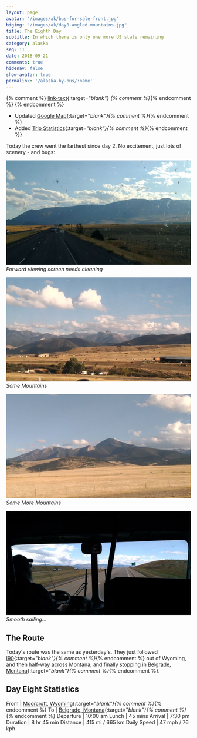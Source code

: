 ```yaml
---
layout: page
avatar: "/images/ak/bus-for-sale-front.jpg"
bigimg: "/images/ak/day8-angled-mountains.jpg"
title: The Eighth Day
subtitle: In which there is only one more US state remaining
category: alaska
seq: 11
date: 2018-09-21
comments: true
hidenav: false
show-avatar: true
permalink: '/alaska-by-bus/:name'
---
```


{% comment %}
[link-text](link-url){:target="_blank"}
{% comment %}_{% endcomment %}
{% endcomment %}


* Updated [Google Map](https://drive.google.com/open?id=1QToP1iDFNB0dEk8pjlkAVyIr8ThzeEdh&usp=sharing){:target="_blank"}{% comment %}_{% endcomment %} 
* Added [Trip Statistics](https://docs.google.com/spreadsheets/d/10dU6wdnTdiuMCkSWJ2yGe1PNjGZWlgYcmZ_RCtjf--8/edit?usp=sharing){:target="_blank"}{% comment %}_{% endcomment %}

Today the crew went the farthest since day 2.
No excitement, just lots of scenery - and bugs:

![day8-windshield-bugs](/images/ak/day8-windshield-bugs.jpg)
*Forward viewing screen needs cleaning*

![day8-some-mountains](/images/ak/day8-some-mountains.jpg)
*Some Mountains*

![day8-some-more-mountains](/images/ak/day8-some-more-mountains.jpg)
*Some More Mountains*

![day8-smooth-sailing](/images/ak/day8-smooth-sailing.jpg)
*Smooth sailing...*


## The Route

Today's route was the same as yesterday's. They just followed
[I90](https://en.wikipedia.org/wiki/Interstate_90){:target="_blank"}{% comment %}_{% endcomment %}
out of Wyoming, and then half-way across Montana, 
and finally stopping in 
[Belgrade, Montana](https://en.wikipedia.org/wiki/Belgrade,_Montana){:target="_blank"}{% comment %}_{% endcomment %}.


## Day Eight Statistics

From | [Moorcroft, Wyoming](https://en.wikipedia.org/wiki/Moorcroft,_Wyoming){:target="_blank"}{% comment %}_{% endcomment %}
To | [Belgrade, Montana](https://en.wikipedia.org/wiki/Belgrade,_Montana){:target="_blank"}{% comment %}_{% endcomment %}
Departure | 10:00 am 
Lunch | 45 mins 
Arrival | 7:30 pm 
Duration | 8 hr 45 min
Distance | 415 mi / 665 km
Daily Speed | 47 mph / 76 kph


